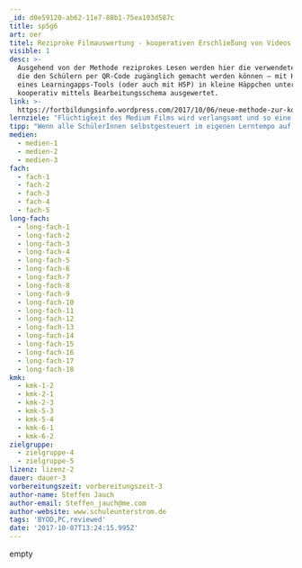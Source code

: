 ```yaml
---
_id: d0e59120-ab62-11e7-80b1-75ea103d587c
title: sp5g6
art: oer
titel: Reziproke Filmauswertung - kooperativen Erschließung von Videos
visible: 1
desc: >-
  Ausgehend von der Methode reziprokes Lesen werden hier die verwendeten Filme –
  die den Schülern per QR-Code zugänglich gemacht werden können – mit Hilfe
  eines Learningapps-Tools (oder auch mit H5P) in kleine Häppchen unterteilt und
  kooperativ mittels Bearbeitungsschema ausgewertet.
link: >-
  https://fortbildungsinfo.wordpress.com/2017/10/06/neue-methode-zur-kooperativen-erschliessung-von-videos-reziproke-filmauswertung/
lernziele: "Flüchtigkeit des Medium Films wird verlangsamt und so eine tatsächliche Auseinandersetzung mit den Filminhalten erreicht. \r\nDurch kooperative Abhängigkeit erfolgt zielgerichtete Kommunikation der SuS untereinander. \r\nLehr-, Lernvideos bzw. filmische Quellen werden als Arbeitsmaterial statt \"Entertainment\" wahrgenommen."
tipp: "Wenn alle SchülerInnen selbstgesteuert im eigenen Lerntempo auf die Videos zugreifen, belastet dies die Internetkapazität sehr stark. Dies kann zu Filmaussetzern usw. führen. Alternativ kann dies als kooperative Partner-/Gruppenarbeit durchgeführt werden, was die Zugriffsgeräte halbiert bzw. viertelt. \r\n\r\nWichtig: Nicht vergessen, dass alle SuS Kopfhörer und digitale Endgeräte in ausreichender Zahl benötigen."
medien:
  - medien-1
  - medien-2
  - medien-3
fach:
  - fach-1
  - fach-2
  - fach-3
  - fach-4
  - fach-5
long-fach:
  - long-fach-1
  - long-fach-2
  - long-fach-3
  - long-fach-4
  - long-fach-5
  - long-fach-6
  - long-fach-7
  - long-fach-8
  - long-fach-9
  - long-fach-10
  - long-fach-11
  - long-fach-12
  - long-fach-13
  - long-fach-14
  - long-fach-15
  - long-fach-16
  - long-fach-17
  - long-fach-18
kmk:
  - kmk-1-2
  - kmk-2-1
  - kmk-2-3
  - kmk-5-3
  - kmk-5-4
  - kmk-6-1
  - kmk-6-2
zielgruppe:
  - zielgruppe-4
  - zielgruppe-5
lizenz: lizenz-2
dauer: dauer-3
vorbereitungszeit: vorbereitungszeit-3
author-name: Steffen Jauch
author-email: Steffen_jauch@me.com
author-website: www.schuleunterstrom.de
tags: 'BYOD,PC,reviewed'
date: '2017-10-07T13:24:15.995Z'
---
```

empty
